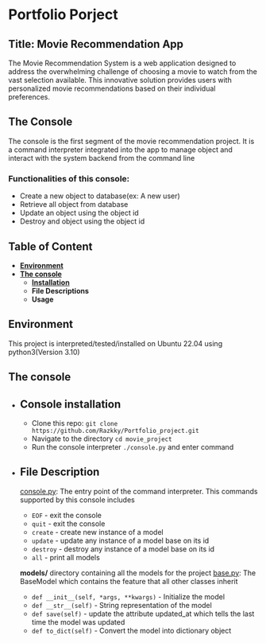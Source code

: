 # Portfolio Porject
## Title: Movie Recommendation App
The Movie Recommendation System is a web application designed to address the overwhelming challenge of choosing a movie to watch from the vast selection available. This innovative solution provides users with personalized movie recommendations based on their individual preferences.

## The Console
The console is the first segment of the movie recommendation project. It is a command interpreter integrated into the app to manage object and interact with the system backend from the command line
### Functionalities of this console:
- Create a new object to database(ex: A new user)
- Retrieve all object from database
- Update an object using the object id
- Destroy and object using the object id

## Table of Content
- **[Environment](#environment)**
- **[The console](#the-console-1)**
    - **[Installation](#installation-of-console)**
    - **File Descriptions**
    - **Usage**

## Environment
This project is interpreted/tested/installed on Ubuntu 22.04 using python3(Version 3.10)

## The console
- ## Console installation
    - Clone this repo: `git clone https://github.com/Razkky/Portfolio_project.git`
    - Navigate to the directory `cd movie_project`
    - Run the console interpreter `./console.py` and enter command
- ## File Description
    [console.py](console.py): The entry point of the command interpreter. This commands supported by this console includes
    - `EOF` - exit the console
    - `quit` - exit the console
    - `create` - create new instance of a model
    - `update` - update any instance of a model base on its id
    - `destroy` - destroy any instance of a model base on its id
    - `all` - print all models 

    **models/** directory containing all the models for the project
    [base.py](base.py): The BaseModel which contains the feature that all other classes inherit
    - `def __init__(self, *args, **kwargs)` - Initialize the model
    - `def __str__(self)` - String representation of the model
    - `def save(self)` - update the attribute updated_at which tells the last time the model was updated
    - `def to_dict(self)` - Convert the model into dictionary object